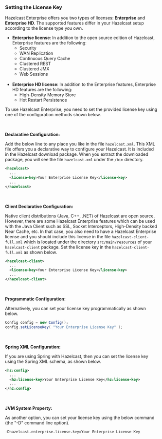 


### Setting the License Key

Hazelcast Enterprise offers you two types of licenses: **Enterprise** and **Enterprise HD**. The supported features differ in your Hazelcast setup according to the license type you own.

* **Enterprise license**: In addition to the open source edition of Hazelcast, Enterprise features are the following:
	* Security
	* WAN Replication
	* Continuous Query Cache
	* Clustered REST
	* Clustered JMX 
	* Web Sessions
<br></br>
* **Enterprise HD license**: In addition to the Enterprise features, Enterprise HD features are the following:
	* High-Density Memory Store
	* Hot Restart Persistence 


To use Hazelcast Enterprise, you need to set the provided license key using one of the configuration methods shown below. 

<br></br>
**Declarative Configuration:**

Add the below line to any place you like in the file `hazelcast.xml`. This XML file offers you a declarative way to configure your Hazelcast. It is included in the Hazelcast download package. When you extract the downloaded package, you will see the file `hazelcast.xml` under the `/bin` directory.

```xml
<hazelcast>
  ...
  <license-key>Your Enterprise License Key</license-key>
  ...
</hazelcast>
```

<br></br>
**Client Declarative Configuration:**

Native client distributions (Java, C++, .NET) of Hazelcast are open source. However, there are some Hazelcast Enterprise features which can be used with the Java Client such as SSL, Socket Interceptors, High-Density backed Near Cache, etc. In that case, you also need to have a Hazelcast Enterprise license and you should include this license in the file `hazelcast-client-full.xml` which is located under the directory `src/main/resources` of your `hazelcast-client` package. Set the license key in the `hazelcast-client-full.xml` as shown below.

```xml
<hazelcast-client>
  ...
  <license-key>Your Enterprise License Key</license-key>
  ...
</hazelcast-client>
```

<br></br>
**Programmatic Configuration:**

Alternatively, you can set your license key programmatically as shown below.

```java
Config config = new Config();
config.setLicenseKey( "Your Enterprise License Key" );
```


<br></br>
**Spring XML Configuration:**

If you are using Spring with Hazelcast, then you can set the license key using the Spring XML schema, as shown below.

```xml
<hz:config>
  ...
  <hz:license-key>Your Enterprise License Key</hz:license-key>
  ...
</hz:config>
```


<br></br>
**JVM System Property:**

As another option, you can set your license key using the below command (the "-D" command line option).

```plain
-Dhazelcast.enterprise.license.key=Your Enterprise License Key
```

<br> </br>


